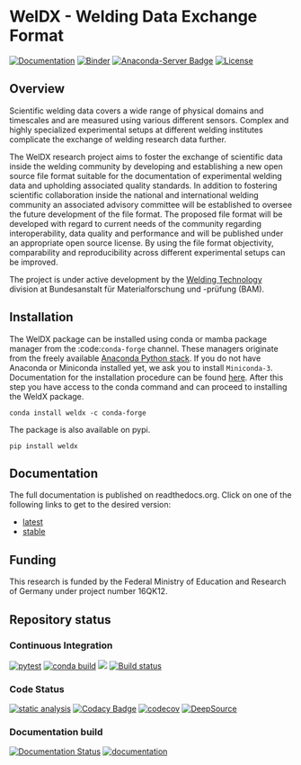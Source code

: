 # WelDX - Welding Data Exchange Format

[![Documentation](https://readthedocs.org/projects/weldx/badge/?version=latest)](https://weldx.readthedocs.io/en/latest/?badge=latest) 
[![Binder](https://mybinder.org/badge_logo.svg)](https://mybinder.org/v2/gh/BAMWelDX/weldx/master?urlpath=lab/tree/tutorials/welding_example_01_basics.ipynb)
[![Anaconda-Server Badge](https://anaconda.org/conda-forge/weldx/badges/version.svg)](https://anaconda.org/conda-forge/weldx)
[![License](https://img.shields.io/badge/License-BSD%203--Clause-orange.svg)](https://opensource.org/licenses/BSD-3-Clause)

## Overview

Scientific welding data covers a wide range of physical domains and timescales and are measured using various different
sensors. Complex and highly specialized experimental setups at different welding institutes complicate the exchange of
welding research data further.

The WelDX research project aims to foster the exchange of scientific data inside the welding community by developing and
establishing a new open source file format suitable for the documentation of experimental welding data and upholding
associated quality standards. In addition to fostering scientific collaboration inside the national and international
welding community an associated advisory committee will be established to oversee the future development of the file
format. The proposed file format will be developed with regard to current needs of the community regarding
interoperability, data quality and performance and will be published under an appropriate open source license. By using
the file format objectivity, comparability and reproducibility across different experimental setups can be improved.

The project is under active development by
the [Welding Technology](https://www.bam.de/Navigation/EN/About-us/Organisation/Organisation-Chart/President/Department-9/Division-93/division93.html)
division at Bundesanstalt für Materialforschung und -prüfung (BAM).

## Installation

The WelDX package can be installed using conda or mamba package manager from the :code:`conda-forge` channel.
These managers originate from the freely available [Anaconda Python stack](https://docs.conda.io/en/latest/miniconda.html>).
If you do not have Anaconda or Miniconda installed yet, we ask you to install ``Miniconda-3``.
Documentation for the installation procedure can be found [here](https://docs.conda.io/projects/conda/en/latest/user-guide/install/index.html#regular-installation).
After this step you have access to the conda command and can proceed to installing the WeldX package.
```console
conda install weldx -c conda-forge
```

The package is also available on pypi.
```console
pip install weldx
```

## Documentation

The full documentation is published on readthedocs.org. Click on one of the following links to get to the desired
version:

-   [latest](https://weldx.readthedocs.io/en/latest/)
-   [stable](https://weldx.readthedocs.io/en/stable/)

## Funding

This research is funded by the Federal Ministry of Education and Research of Germany under project number 16QK12.

## Repository status

### Continuous Integration

[![pytest](https://github.com/BAMWelDX/weldx/workflows/pytest/badge.svg?branch=master)](https://github.com/BAMWelDX/weldx/actions?query=workflow%3Apytest+branch%3Amaster)
[![conda build](https://github.com/BAMWelDX/weldx/workflows/conda%20build/badge.svg?branch=master)](https://github.com/BAMWelDX/weldx/actions?query=workflow%3A%22conda+build%22+branch%3Amaster)
[![](https://travis-ci.com/BAMWelDX/weldx.svg?branch=master)](https://travis-ci.com/BAMWelDX/weldx)
[![Build status](https://ci.appveyor.com/api/projects/status/6yvswkpj7mmdbrk1/branch/master?svg=true)](https://ci.appveyor.com/project/BAMWelDX/weldx/branch/master)

### Code Status

[![static analysis](https://github.com/BAMWelDX/weldx/workflows/static%20analysis/badge.svg?branch=master)](https://github.com/BAMWelDX/weldx/actions?query=workflow%3A%22static+analysis%22+branch%3Amaster)
[![Codacy Badge](https://api.codacy.com/project/badge/Grade/5e7ede6d978249a781e5c580ed1c813f)](https://www.codacy.com/gh/BAMWelDX/weldx?utm_source=github.com&amp;utm_medium=referral&amp;utm_content=BAMWelDX/weldx&amp;utm_campaign=Badge_Grade)
[![codecov](https://codecov.io/gh/BAMWelDX/weldx/branch/master/graph/badge.svg)](https://codecov.io/gh/BAMWelDX/weldx)
[![DeepSource](https://static.deepsource.io/deepsource-badge-light-mini.svg)](https://deepsource.io/gh/BAMWelDX/weldx/?ref=repository-badge)

### Documentation build

[![Documentation Status](https://readthedocs.org/projects/weldx/badge/?version=latest)](https://weldx.readthedocs.io/en/latest/?badge=latest)
[![documentation](https://github.com/BAMWelDX/weldx/workflows/documentation/badge.svg?branch=master)](https://github.com/BAMWelDX/weldx/actions?query=workflow%3Adocumentation+branch%3Amaster)
